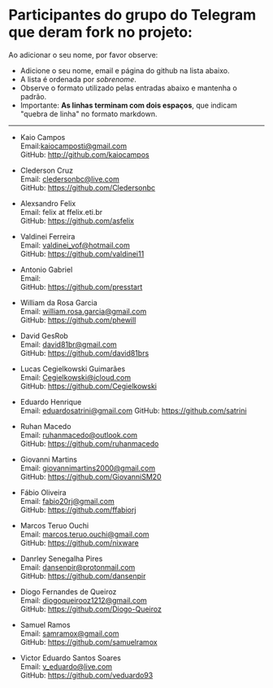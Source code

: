 # Participantes do grupo do Telegram que deram fork no projeto:

Ao adicionar o seu nome, por favor observe:

* Adicione o seu nome, email e página do github na lista abaixo.
* A lista é ordenada por *sobrenome*.
* Observe o formato utilizado pelas entradas abaixo e mantenha o padrão.
* Importante: **As linhas terminam com dois espaços**, que indicam "quebra de linha" no formato markdown.

---

- Kaio Campos  
Email:kaiocamposti@gmail.com  
GitHub: http://github.com/kaiocampos  

- Clederson Cruz  
Email: cledersonbc@live.com  
GitHub: https://github.com/Cledersonbc  

- Alexsandro Felix  
Email: felix at ffelix.eti.br  
GitHub: https://github.com/asfelix  

- Valdinei Ferreira  
Email: valdinei_vof@hotmail.com  
GitHub: https://github.com/valdinei11  

- Antonio Gabriel  
Email:  
GitHub: https://github.com/presstart  

- William da Rosa Garcia  
Email: william.rosa.garcia@gmail.com  
GitHub: https://github.com/phewill  

- David GesRob  
Email: david81br@gmail.com  
GitHub: https://github.com/david81brs  

- Lucas Cegielkowski Guimarães  
Email: Cegielkowski@icloud.com  
GitHub: https://github.com/Cegielkowski

- Eduardo Henrique  
Email: eduardosatrini@gmail.com 
GitHub: https://github.com/satrini    

- Ruhan Macedo  
Email: ruhanmacedo@outlook.com  
GitHub: https://github.com/ruhanmacedo  

- Giovanni Martins  
Email: giovannimartins2000@gmail.com    
GitHub: https://github.com/GiovanniSM20  

- Fábio Oliveira  
Email: fabio20rj@gmail.com  
GitHub: https://github.com/ffabiorj  

- Marcos Teruo Ouchi  
Email: marcos.teruo.ouchi@gmail.com  
GitHub: https://github.com/nixware  

- Danrley Senegalha Pires  
Email: dansenpir@protonmail.com  
GitHub: https://github.com/dansenpir  

- Diogo Fernandes de Queiroz  
Email: diogoqueirooz1212@gmail.com  
GitHub: https://github.com/Diogo-Queiroz  

- Samuel Ramos  
Email: samramox@gmail.com  
GitHub: https://github.com/samuelramox  

- Victor Eduardo Santos Soares  
Email: v_eduardo@live.com  
GitHub: https://github.com/veduardo93


